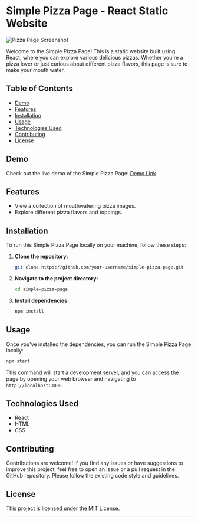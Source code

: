 # Simple Pizza Page - React Static Website

![Pizza Page Screenshot](./pizzaSiteScreenshot.png.png)

Welcome to the Simple Pizza Page! This is a static website built using React, where you can explore various delicious pizzas. Whether you're a pizza lover or just curious about different pizza flavors, this page is sure to make your mouth water.

## Table of Contents

- [Demo](#demo)
- [Features](#features)
- [Installation](#installation)
- [Usage](#usage)
- [Technologies Used](#technologies-used)
- [Contributing](#contributing)
- [License](#license)

## Demo

Check out the live demo of the Simple Pizza Page: [Demo Link](https://your-demo-link-here.com)

## Features

- View a collection of mouthwatering pizza images.
- Explore different pizza flavors and toppings.

## Installation

To run this Simple Pizza Page locally on your machine, follow these steps:

1. **Clone the repository:**

   ```bash
   git clone https://github.com/your-username/simple-pizza-page.git
   ```

2. **Navigate to the project directory:**

   ```bash
   cd simple-pizza-page
   ```

3. **Install dependencies:**

   ```bash
   npm install
   ```

## Usage

Once you've installed the dependencies, you can run the Simple Pizza Page locally:

```bash
npm start
```

This command will start a development server, and you can access the page by opening your web browser and navigating to `http://localhost:3000`.

## Technologies Used

- React
- HTML
- CSS

## Contributing

Contributions are welcome! If you find any issues or have suggestions to improve this project, feel free to open an issue or a pull request in the GitHub repository. Please follow the existing code style and guidelines.

## License

This project is licensed under the [MIT License](LICENSE).

---
